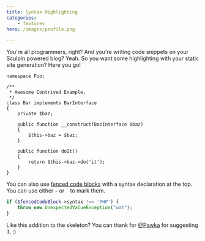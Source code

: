 ```yaml
---
title: Syntax Highlighting
categories:
    - features
hero: /images/profile.png

---
```

You're all programmers, right? And you're writing code snippets on your Sculpin
powered blog? Yeah. So you want some highlighting with your static site generation?
Here you go!

    namespace Foo;

    /**
     * Awesome Contrived Example.
     */
    class Bar implements BarInterface
    {
        private $baz;

        public function __construct(BazInterface $baz)
        {
            $this->baz = $baz;
        }

        public function doIt()
        {
            return $this->baz->do('it');
        }
    }

You can also use [fenced code blocks][fcb] with a syntax declaration at the top.
You can use either `~` or <code>`</code> to mark them.

[fcb]: http://michelf.ca/projects/php-markdown/extra/#fenced-code-blocks

~~~php
if ($fencedCodeBlock->syntax !== 'PHP') {
    throw new UnexpectedValueException("wat");
}
~~~
Like this addition to the skeleton? You can thank for [@Pawka](https://github.com/Pawka)
for suggesting it. :)
